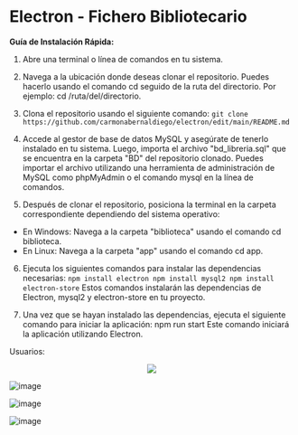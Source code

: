 # Electron - Fichero Bibliotecario

**Guía de Instalación Rápida:**

1. Abre una terminal o línea de comandos en tu sistema.

2. Navega a la ubicación donde deseas clonar el repositorio. Puedes hacerlo usando el comando cd seguido de la ruta del directorio. Por ejemplo: cd /ruta/del/directorio.

3. Clona el repositorio usando el siguiente comando: `git clone https://github.com/carmonabernaldiego/electron/edit/main/README.md`

4. Accede al gestor de base de datos MySQL y asegúrate de tenerlo instalado en tu sistema. Luego, importa el archivo "bd_libreria.sql" que se encuentra en la carpeta "BD" del repositorio clonado. Puedes importar el archivo utilizando una herramienta de administración de MySQL como phpMyAdmin o el comando mysql en la línea de comandos.

5. Después de clonar el repositorio, posiciona la terminal en la carpeta correspondiente dependiendo del sistema operativo:

- En Windows: Navega a la carpeta "biblioteca" usando el comando cd biblioteca.
- En Linux: Navega a la carpeta "app" usando el comando cd app.

6. Ejecuta los siguientes comandos para instalar las dependencias necesarias:
`npm install electron
npm install mysql2
npm install electron-store`
Estos comandos instalarán las dependencias de Electron, mysql2 y electron-store en tu proyecto.

7. Una vez que se hayan instalado las dependencias, ejecuta el siguiente comando para iniciar la aplicación:
npm run start
Este comando iniciará la aplicación utilizando Electron.

Usuarios:

<p align="center">
  <img src="https://user-images.githubusercontent.com/43613125/181368270-ab547545-33e7-48ec-b1d8-21a6dc4a32f4.png">
</p>

![image](https://user-images.githubusercontent.com/43613125/181367847-6e3934bf-e2ec-4cfc-9cdc-932b5cfaa855.png)

![image](https://user-images.githubusercontent.com/43613125/181367910-ce471935-1067-4b53-b3df-47b1fd894b6d.png)

![image](https://user-images.githubusercontent.com/43613125/181367794-ecdc6d22-23c0-4a6c-9b67-45ad75ea733a.png)
